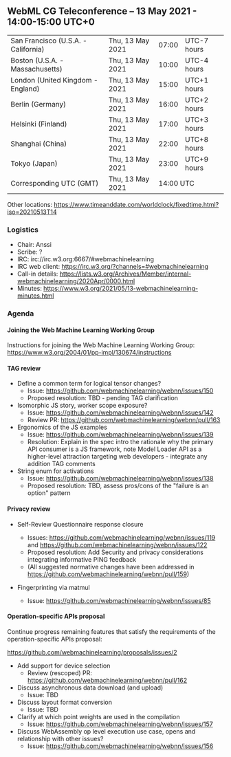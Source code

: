 ## WebML CG Teleconference – 13 May 2021 - 14:00-15:00 UTC+0

<table>
<tr><td> San Francisco (U.S.A. - California) <td> Thu, 13 May 2021 <td> 07:00 <td> UTC-7 hours
<tr><td> Boston (U.S.A. - Massachusetts) <td> Thu, 13 May 2021 <td> 10:00 <td> UTC-4 hours
<tr><td> London (United Kingdom - England) <td> Thu, 13 May 2021 <td> 15:00 <td> UTC+1 hours
<tr><td> Berlin (Germany) <td> Thu, 13 May 2021 <td> 16:00 <td> UTC+2 hours
<tr><td> Helsinki (Finland) <td> Thu, 13 May 2021 <td> 17:00 <td> UTC+3 hours
<tr><td> Shanghai (China) <td> Thu, 13 May 2021 <td> 22:00 <td> UTC+8 hours
<tr><td> Tokyo (Japan) <td> Thu, 13 May 2021 <td> 23:00 <td> UTC+9 hours
<tr><td> Corresponding UTC (GMT) <td> Thu, 13 May 2021 <td colspan=2> 14:00 UTC
</table>

Other locations: https://www.timeanddate.com/worldclock/fixedtime.html?iso=20210513T14

### Logistics

* Chair: Anssi
* Scribe: ?
* IRC: irc://irc.w3.org:6667/#webmachinelearning
* IRC web client: https://irc.w3.org/?channels=#webmachinelearning
* Call-in details: https://lists.w3.org/Archives/Member/internal-webmachinelearning/2020Apr/0000.html
* Minutes: https://www.w3.org/2021/05/13-webmachinelearning-minutes.html

### Agenda

#### Joining the Web Machine Learning Working Group

Instructions for joining the Web Machine Learning Working Group:
https://www.w3.org/2004/01/pp-impl/130674/instructions

#### TAG review

- Define a common term for logical tensor changes?
    - Issue: https://github.com/webmachinelearning/webnn/issues/150
    - Proposed resolution: TBD - pending TAG clarification
- Isomorphic JS story, worker scope exposure?
    - Issue: https://github.com/webmachinelearning/webnn/issues/142
    - Review PR: https://github.com/webmachinelearning/webnn/pull/163
- Ergonomics of the JS examples
    - Issue: https://github.com/webmachinelearning/webnn/issues/139
    - Resolution: Explain in the spec intro the rationale why the primary API consumer is a JS framework, note Model Loader API as a higher-level attraction targeting web developers - integrate any addition TAG comments
- String enum for activations
    - Issue: https://github.com/webmachinelearning/webnn/issues/138
    - Proposed resolution: TBD, assess pros/cons of the "failure is an option" pattern

#### Privacy review

- Self-Review Questionnaire response closure
    - Issues: https://github.com/webmachinelearning/webnn/issues/119 and https://github.com/webmachinelearning/webnn/issues/122
    - Proposed resolution: Add Security and privacy considerations integrating informative PING feedback
    - (All suggested normative changes have been addressed in https://github.com/webmachinelearning/webnn/pull/159)

- Fingerprinting via matmul
   - Issue: https://github.com/webmachinelearning/webnn/issues/85


#### Operation-specific APIs proposal

Continue progress remaining features that satisfy the requirements of the operation-specific APIs proposal:

https://github.com/webmachinelearning/proposals/issues/2

- Add support for device selection
    - Review (rescoped) PR: https://github.com/webmachinelearning/webnn/pull/162
- Discuss asynchronous data download (and upload)
    - Issue: TBD
- Discuss layout format conversion
    - Issue: TBD
- Clarify at which point weights are used in the compilation
    - Issue: https://github.com/webmachinelearning/webnn/issues/157
- Discuss WebAssembly op level execution use case, opens and relationship with other issues?
    - Issue: https://github.com/webmachinelearning/webnn/issues/156
